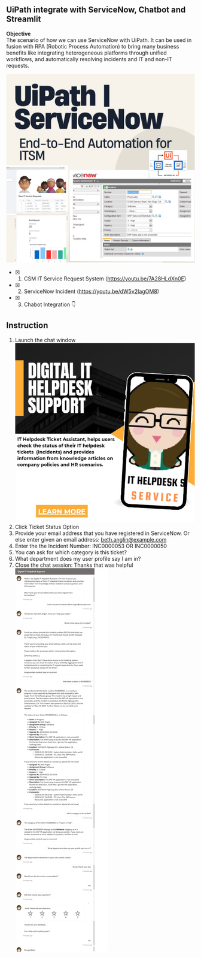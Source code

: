 ## UiPath integrate with ServiceNow, Chatbot and Streamlit
**Objective** <br>
The scenario of how we can use ServiceNow with UiPath. It can be used in fusion with RPA (Robotic Process Automation) to bring many business benefits like integrating heterogeneous platforms through unified workflows, and automatically resolving incidents and IT and non-IT requests.

![alt_text](https://github.com/bacdillon/RPA-UiPath/blob/main/ServiceNow%20Integration/img/1.jpg)

- [x] 1. CSM IT Service Request System (https://youtu.be/7A28HLdXn0E)
- [x] 2. ServiceNow Incident (https://youtu.be/dW5v2IagOM8)
- [x] 3. Chabot Integration 👇
## Instruction
1. Launch the chat window <br>
  [![IMAGE ALT TEXT HERE](https://github.com/bacdillon/RPA-UiPath/blob/main/ServiceNow%20Integration/img/09.jpg)](https://bacdillon.github.io/Digital-IT-Helpdesk-Support/)
2. Click Ticket Status Option <br>
3. Provide your email address that you have registered in ServiceNow. Or else enter given an email address: beth.anglin@example.com <br>
4. Enter the the Incident Number: INC0000053 OR INC0000050 <br>
5. You can ask for which category is this ticket? <br>
6. What department does my user profile say I am in? <br>
7. Close the chat session: Thanks that was helpful
 ![IMAGE ALT TEXT HERE](https://github.com/bacdillon/Digital-IT-Helpdesk-Support/blob/main/img/chat.png)



